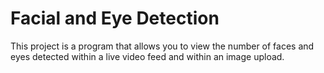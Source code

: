 # Facial and Eye Detection

This project is a program that allows you to view the number of faces and eyes detected within a live video feed and within an image upload. 
